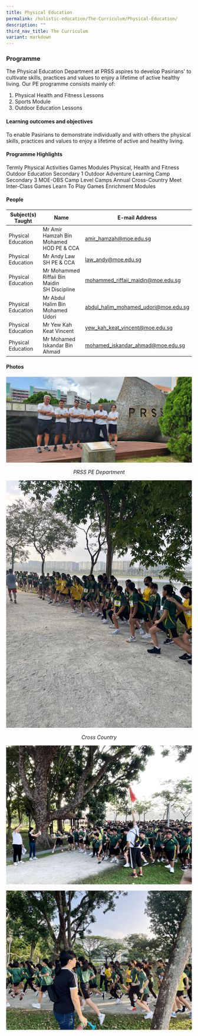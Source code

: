 ```yaml
---
title: Physical Education
permalink: /holistic-education/The-Curriculum/Physical-Education/
description: ""
third_nav_title: The Curriculum
variant: markdown
---
```

### Programme

The Physical Education Department at PRSS aspires to develop Pasirians' to cultivate skills, practices and values to enjoy a lifetime of active healthy living. Our PE programme consists mainly of:

1. Physical Health and Fitness Lessons
2. Sports Module
3. Outdoor Education Lessons

#### Learning outcomes and objectives

To enable Pasirians to demonstrate individually and with others the physical skills, practices and values to enjoy a lifetime of active and healthy living.

#### Programme Highlights

Termly Physical Activities Games Modules 
Physical, Health and Fitness
Outdoor Education
Secondary 1 Outdoor Adventure Learning Camp
Secondary 3 MOE-OBS Camp 
Level Camps 
Annual Cross-Country Meet
Inter-Class Games
Learn To Play Games Enrichment Modules

#### People

| Subject(s) Taught | Name | E-mail Address |
| -------- | -------- | -------- |
| Physical Education  | Mr Amir Hamzah Bin Mohamed<br> HOD PE &amp; CCA | [amir_hamzah@moe.edu.sg](mailto:AMIR_HAMZAH@moe.edu.sg) |
| Physical Education | Mr Andy Law<br> SH PE &amp; CCA | [law_andy@moe.edu.sg](mailto:law_andy@moe.edu.sg) |
| Physical Education  | Mr Mohammed Riffaii Bin Maidin<br> SH Discipline | [mohammed_riffaii_maidin@moe.edu.sg](mailto:mohammed_riffaii_maidin@moe.edu.sg)|
| Physical Education  | Mr Abdul Halim Bin Mohamed Udori | [abdul_halim_mohamed_udori@moe.edu.sg](mailto:abdul_halim_mohamed_udori@moe.edu.sg)|
| Physical Education  | Mr Yew Kah Keat Vincent| [yew_kah_keat_vincent@moe.edu.sg](mailto:yew_kah_keat_vincent@moe.edu.sg)|
| Physical Education  | Mr Mohamed Iskandar Bin Ahmad | [mohamed_iskandar_ahmad@moe.edu.sg](mailto:mohamed_iskandar_ahmad@moe.edu.sg) |

#### Photos

![](/images/Curriculum/Physical%20Education/prss%20pe%20dept%202023.jfif)
<center><i>PRSS PE Department<i></i></i></center><i><i>

![](/images/Curriculum/Physical%20Education/cross%20country%202023%2001.jpeg)
<center><i>Cross Country</i></center>

![](/images/Curriculum/Physical%20Education/cross%20country%202023%2002.jpeg)

![](/images/Curriculum/Physical%20Education/cross%20country%202023%2003.jpeg)</i></i>